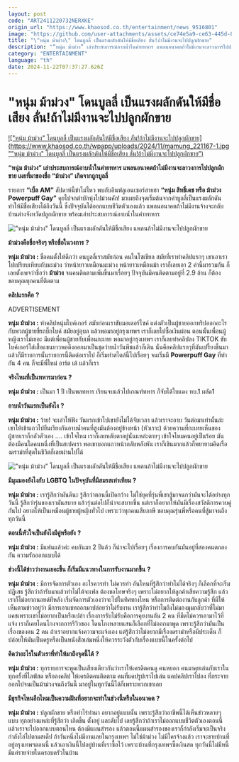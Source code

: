 ```yaml
---
layout: post
code: "ART2411220732NERXKE"
origin_url: "https://www.khaosod.co.th/entertainment/news_9516801"
image: "https://github.com/user-attachments/assets/ce74e5a9-ce63-445d-873b-996d876cd284"
title: "\"หนุ่ม ม้าม่วง\" โดนบูลลี่ เป็นแรงผลักดันให้มีชื่อเสียง ลั่น!ถ้าไม่มีงานจะไปปลูกผักขาย"
description: "“หนุ่ม ม้าม่วง” เล่าประสบการณ์อาบน้ำในค่ายทหาร แพลนอนาคตถ้าไม่มีงานจะลาวงการไปปลูกผักขาย เผยที่มาของชื่อ “ม้าม่วง” เกิดจากถูกบูลลี่"
category: "ENTERTAINMENT"
language: "th"
date: 2024-11-22T07:37:27.626Z
---
```


# "หนุ่ม ม้าม่วง" โดนบูลลี่ เป็นแรงผลักดันให้มีชื่อเสียง ลั่น!ถ้าไม่มีงานจะไปปลูกผักขาย

[!["หนุ่ม ม้าม่วง" โดนบูลลี่ เป็นแรงผลักดันให้มีชื่อเสียง ลั่น!ถ้าไม่มีงานจะไปปลูกผักขาย](https://www.khaosod.co.th/wpapp/uploads/2024/11/mamung_221167-1.jpg ""หนุ่ม ม้าม่วง" โดนบูลลี่ เป็นแรงผลักดันให้มีชื่อเสียง ลั่น!ถ้าไม่มีงานจะไปปลูกผักขาย")](https://www.khaosod.co.th/wpapp/uploads/2024/11/mamung_221167-1.jpg)

**“หนุ่ม ม้าม่วง” เล่าประสบการณ์อาบน้ำในค่ายทหาร แพลนอนาคตถ้าไม่มีงานจะลาวงการไปปลูกผักขาย เผยที่มาของชื่อ “ม้าม่วง” เกิดจากถูกบูลลี่**

รายการ **“เบิ้ล** **AM”** สัปดาห์นี้ขำไม่ไหว พบกับอินฟลูเอนเซอร์สายฮา **“หนุ่ม สิทธิ์เดช หรือ ม้าม่วง** **Powerpuff Gay”** คุยไปจกตำบักหุ่งไปม่วนคัก! มาเผยถึงจุดเริ่มต้นจากคำบูลลี่เป็นแรงผลักดันทำให้มีชื่อเสียงได้ถึงวันนี้ ซึ่งปัจจุบันได้ออกแบบชีวิตตัวเองแล้ว แพลนอนาคตถ้าไม่มีงานจ้างจะกลับบ้านต่างจังหวัดปลูกผักขาย พร้อมเล่าประสบการณ์อาบน้ำในค่ายทหาร

!["หนุ่ม ม้าม่วง" โดนบูลลี่ เป็นแรงผลักดันให้มีชื่อเสียง แพลนถ้าไม่มีงานจะไปปลูกผักขาย](https://www.khaosod.co.th/wpapp/uploads/2024/11/mamung_221167-5.jpg)

**ม้าม่วงคือชื่อจริงๆ หรือชื่อในวงการ** **?**

**หนุ่ม ม้าม่วง :** ชื่อคนตั้งให้ดีกว่า คนบูลลี่เราสมัยก่อน คนในโซเชียล สมัยที่เราทำคลิปแรกๆ เขาเอาเราไปเปรียบเทียบกับมะม่วง ว่าหน้ายาวเหมือนมะม่วง หน้ายาวเหมือนม้า เราก็เลยเอา 2 คำนี้มารวมกัน ก็เลยตั้งเพจว่าชื่อว่า **ม้าม่วง** จนคนติดตามเพิ่มขึ้นมาเรื่อยๆ ปัจจุบันมีคนติดตามอยู่ที่ 2.9 ล้าน ก็ต้องขอบคุณทุกคนที่ติดตาม

**คลิปแรกคือ** **?**

ADVERTISEMENT

**หนุ่ม ม้าม่วง :** ทำคลิปหนุ่มไบค์เกอร์ สมัยก่อนเราขับมอเตอร์ไซค์ แต่งตัวเป็นผู้ชายออกทริปออกอะไรกับพวกผู้ชายขี่รถบิ๊กไบค์ สมัยอยู่อุบล แล้วพอมาอยู่กรุงเทพฯ เราก็เลยไปซื้อเงินผ่อน ตอนนั้นเพื่อนผู้หญิงเราไม่เยอะ มีแต่เพื่อนผู้ชายกับเพื่อนกะเทย พอมาอยู่กรุงเทพฯ เราก็เลยทำคลิปลง TIKTOK ขับไบค์เกอร์ใส่เสื้อแขนยาวพอดึงออกมาเป็นชุดว่ายน้ำวันพีชแล้วก็เดิน นั่นคือคลิปแรกๆที่มันเปรี้ยงขึ้นมา แล้วก็มีรายการนั้นรายการนี้ติดต่อเราไป ก็เริ่มทำสไตล์นี้ไปเรื่อยๆ จนเริ่มมี **Powerpuff Gay** ที่ทำกัน 4 คน ก็จะมีพี่ใหม่ อาร์ต เต้ แล้วก็เรา

**จริงไหมที่เป็นทหารมาก่อน** **?**

**หนุ่ม ม้าม่วง :** เป็นมา 1 ปี เป็นพลทหาร เรียนจบแล้วไปเกณฑ์ทหาร ก็จับได้ใบแดง ทบ.1 ผลัด1

**อาบน้ำวันแรกเป็นยังไง** **?**

**หนุ่ม ม้าม่วง :** ว้าย! จะเล่าให้ฟัง วันแรกเข้าไปเขายังไม่ได้จับเวลา แล้วเราจะอาบ วันต่อมาเท่านั้นล่ะ เขาให้เข้าแถวไปยืนเรียงกันอาบน้ำคนที่สูงมันต้องอยู่ข้างหน้า (หัวเราะ) ด้วยความที่กะเทยเห็นของผู้ชายเราก็กลัวตัวเอง …. เข้าใจไหม เราก็เลยหลับตาอยู่นั่นแหล่ะตายๆ เข้าใจไหมคนอยู่เป็นร้อย มันต้องมีคนใดคนหนึ่งที่เป็นสเปคเรา พอเขาบอกแถวหน้ากลับหลังหัน เราก็เขินมากแล้วก็พยายามคิดเรื่องดราม่าที่สุดในชีวิตก็เลยผ่านไปได้

!["หนุ่ม ม้าม่วง" โดนบูลลี่ เป็นแรงผลักดันให้มีชื่อเสียง แพลนถ้าไม่มีงานจะไปปลูกผักขาย](https://www.khaosod.co.th/wpapp/uploads/2024/11/mamung_221167-4.jpg)

**มีมุมมองยังไงกับ** **LGBTQ** **ในปัจจุบันที่มีสมรสเท่าเทียม** **?**

**หนุ่ม ม้าม่วง :** เรารู้สึกว่ามันดีนะ รู้สึกว่าตอนนี้เปิดกว้าง ไม่ใช่ยุคที่รุ่นพี่เขาสู้มาจนกว่ามันจะได้อย่างทุกวันนี้ รู้สึกว่ารุ่นของเรามันสบาย แล้วรุ่นต่อไปก็น่าจะสบายขึ้น แต่เราก็อยากให้มันมีเรื่องสวัสดิการควบคู่กันไป อยากให้เป็นเหมือนผู้ชายผู้หญิงทั่วไป เพราะว่าทุกคนเสียภาษี ขอบคุณรุ่นพี่หรือคนที่สู้มาจนถึงทุกวันนี้

**ตอนนี้หัวใจเป็นยังไงมีคู่หรือยัง** **?**

**หนุ่ม ม้าม่วง :** มีแฟนแล้วค่ะ คบกันมา 2 ปีแล้ว ก็น่าจะไปเรื่อยๆ เรื่องการคบกันมันอยู่ที่สองคนตกลงกัน ความรักออกแบบได้

**ช่วงนี้ได้ข่าวว่างานเยอะขึ้น ก็เริ่มมีแนวทางในการรับงานมากขึ้น** **?**

**หนุ่ม ม้าม่วง :** มีการจัดการตัวเอง อะไรควรทำ ไม่ควรทำ อันไหนที่รู้สึกว่าทำไม่ได้จริงๆ ก็เลือกที่จะเริ่มปฎิเสธ รู้สึกว่าถ้ารับมาแล้วทำไม่ได้จะเฟล ต้องขอโทษจริงๆ เพราะไม่อยากให้ลูกค้าเสียความรู้สึก แล้วเราก็ไม่อยากนอยด์ทีหลัง เริ่มจัดการตัวเองว่าจะไปในทิศทางไหน หรือการติดต่องานกับลูกค้า ที่มีให้เห็นตามข่าวอยู่ว่า มีการเอาแชทออกมาปล่อยว่าไม่รับงาน เรารู้สึกว่าทำไมถึงไม่มองมุมกลับว่าที่ไม่มาแคชเพราะเขาไม่อยากเป็นหรือเปล่า เรื่องการรับไม่รับคือการคุยงานกัน 2 คน ที่มืดไม่ควรเอามาไว้ที่แจ้ง เราก็เคยโดนโกงจากการรีวิวของ โดนโกงหลายแสนก็เลือกที่ไม่ออกมาพูด เพราะรู้สึกว่ามันเป็นเรื่องของคน 2 คน ถ้าเราอยากแจ้งความจะแจ้งเอง แต่รู้สึกว่าไม่อยากมีเรื่องดราม่าหรือมีประเด็น ก็ปล่อยให้มันเป็นครูหรือเป็นหนังสือเล่มหนึ่งให้ควรระวังตัวกับเรื่องแบบนี้ในครั้งต่อไป

**คิดว่าอะไรในตัวเราที่ทำให้มาถึงจุดนี้ได้** **?**

**หนุ่ม ม้าม่วง :** ทุกรายการจะพูดเป็นเสียงเดียวกันว่าเราให้เครดิตคนดู คนหยอก คนมาคุยเล่นกับเราในทุกครั้งที่ไลฟ์สด หรือลงคลิป ให้เครดิตคนติดตาม คนที่แคปรูปเราไปเล่น แคปคลิปเราไปลง ที่กระจายออกไปจนเป็นม้าม่วงจนถึงวันนี้ มาอยู่ในทุกวันนี้ได้ก็เพราะพวกเขาเลย

**มีธุรกิจไหนอีกไหมเป็นความฝันที่อยากจะทำในช่วงนี้หรือในอนาคต** **?**

**หนุ่ม ม้าม่วง :** ปลูกผักขาย หรือทำไร่ทำนา อยากอยู่แบบนั้น เพราะรู้สึกว่าอาชีพนี้ได้เห็นข่าวหลายๆ แบบ ทุกอย่างแหล่ะที่รู้สึกว่า เกิดขึ้น ตั้งอยู่ และดับไป เลยรู้สึกว่าถ้าเราไม่ออกแบบชีวิตตัวเองตอนนี้ แล้วเราจะไปออกแบบตอนไหน ต้องมีแผนสำรอง แล้วตอนนี้แผนสำรองของเราก็กำลังเริ่มจะเป็นจริง กำลังไล่ไปตามสเต็ป ถ้าวันหนึ่งไม่มีงานเลยในกรุงเทพฯ ไม่ใช่ม้าม่วง ไม่มีใครจ้างแล้ว เราจะขายบ้านที่อยู่กรุงเทพฯตอนนี้ แล้วเอาเงินนี้ไปอยู่บ้านที่เราซื้อไว้ เพราะบ้านที่กรุงเทพฯซื้อเงินสด ทุกวันนี้ไม่มีหนี้ มีแค่รายจ่ายในครอบครัวในบ้าน